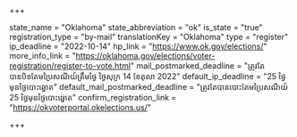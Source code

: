 +++

state_name = "Oklahoma"
state_abbreviation = "ok"
is_state = "true"
registration_type = "by-mail"
translationKey = "Oklahoma"
type = "register"
ip_deadline = "2022-10-14"
hp_link = "https://www.ok.gov/elections/"
more_info_link = "https://oklahoma.gov/elections/voter-registration/register-to-vote.html"
mail_postmarked_deadline = "ត្រូវតែបានបិទតែមប្រៃសណីយ៍ត្រឹមថ្ងៃ​ ថ្ងៃសុក្រ 14 ខែតុលា 2022"
default_ip_deadline = "25 ថ្ងៃមុនថ្ងៃបោះឆ្នោត"
default_mail_postmarked_deadline = "ត្រូវតែបានបោះតែមប្រៃសណីយ៍ 25 ថ្ងៃមុនថ្ងៃបោះឆ្នោត"
confirm_registration_link = "https://okvoterportal.okelections.us/"

+++